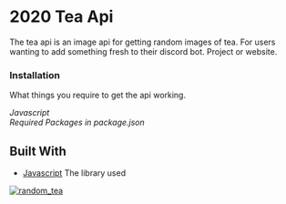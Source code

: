 # 2020 Tea Api

<p>The tea api is an image api for getting random images of <span>tea</span>. For users wanting to add something fresh to their discord bot. Project or website.</p>

### Installation
What things you require to get the api working.

*Javascript*<br>
*Required Packages in package.json*

## Built With

* [Javascript](https://discord.js.org/#/) The library used

<a href="#"><img src="https://upload.wikimedia.org/wikipedia/commons/3/37/Nice_Cup_of_Tea.jpg" title="Tea" alt="random_tea"></a>
